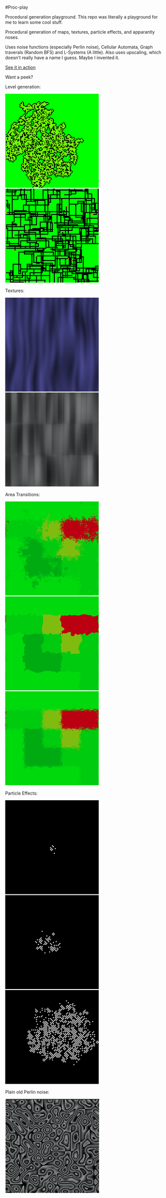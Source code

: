#Proc-play

Procedural generation playground. This repo was literally a playground for me to learn some cool stuff.

Procedural generation of maps, textures, particle effects, and apparantly noses.

Uses noise functions (especially Perlin noise), Cellular Automata, Graph traverals (Random BFS) and L-Systems (A little).
Also uses upscaling, which doesn't really have a name I guess. Maybe I invented it.

[See it in action](luca-spopo.github.io/proc-play)

Want a peek?

Level generation:

![samples/cave.png](samples/cave.png)
![samples/catacombs2.png](samples/catacombs2.png)

Textures:

![samples/cloth.png](samples/cloth.png)
![samples/steel.png](samples/steel.png)

Area Transitions:

![samples/upscale.png](samples/upscale.png)
![samples/curvy.png](samples/curvy.png)
![samples/matte.png](samples/matte.png)

Particle Effects:

![samples/smoke1.png](samples/smoke1.png)
![samples/smoke2.png](samples/smoke2.png)
![samples/smoke3.png](samples/smoke3.png)

Plain old Perlin noise:

![samples/perlin_linear.png](samples/perlin_linear.png)